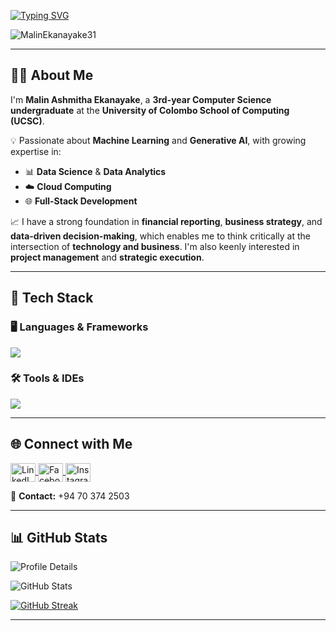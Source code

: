 <!-- Typing SVG Header -->
[![Typing SVG](https://readme-typing-svg.herokuapp.com?size=32&vCenter=true&width=760&lines=Hi+%F0%9F%91%8B%2C+I'm+Malin+Ashmitha+Ekanayake;Computer+Science+Undergraduate+@+UCSC)](https://git.io/typing-svg)

<!-- Profile Views -->
<p align="left">
  <img src="https://komarev.com/ghpvc/?username=MalinEkanayake31&label=Profile%20views&color=0e75b6&style=flat" alt="MalinEkanayake31" />
</p>

---

## 👨‍💻 About Me

I'm **Malin Ashmitha Ekanayake**, a **3rd-year Computer Science undergraduate** at the **University of Colombo School of Computing (UCSC)**.

💡 Passionate about **Machine Learning** and **Generative AI**, with growing expertise in:  
- 📊 **Data Science** & **Data Analytics**  
- ☁️ **Cloud Computing**  
- 🌐 **Full-Stack Development**

📈 I have a strong foundation in **financial reporting**, **business strategy**, and **data-driven decision-making**, which enables me to think critically at the intersection of **technology and business**. I'm also keenly interested in **project management** and **strategic execution**.

---

## 🔧 Tech Stack

### 🖥️ Languages & Frameworks
<p align="left">
  <a href="https://skillicons.dev">
    <img src="https://skillicons.dev/icons?i=c,cpp,html,css,java,mysql,dart,flutter,py,linux,scala,r,react,mongodb,spring,nodejs,javascript,express" />
  </a>
</p>

### 🛠️ Tools & IDEs
<p align="left">
  <a href="https://skillicons.dev">
    <img src="https://skillicons.dev/icons?i=git,powershell,arduino,autocad,figma,linux,idea,ps,au,pr,vscode,androidstudio,eclipse,postman,selenium,docker,discord,qt,r,visualstudio,wordpress,pycharm,jupyter" />
  </a>
</p>

---

## 🌐 Connect with Me

<p align="left">
  <a href="https://www.linkedin.com/in/malin-ekanayake-92a86b26b" target="_blank">
    <img align="center" src="https://raw.githubusercontent.com/rahuldkjain/github-profile-readme-generator/master/src/images/icons/Social/linked-in-alt.svg" alt="LinkedIn" height="30" width="40" />
  </a>
  <a href="https://www.facebook.com/profile.php?id=100078713924040" target="_blank">
    <img align="center" src="https://raw.githubusercontent.com/rahuldkjain/github-profile-readme-generator/master/src/images/icons/Social/facebook.svg" alt="Facebook" height="30" width="40" />
  </a>
  <a href="https://www.instagram.com/malin_eke_31/" target="_blank">
    <img align="center" src="https://raw.githubusercontent.com/rahuldkjain/github-profile-readme-generator/master/src/images/icons/Social/instagram.svg" alt="Instagram" height="30" width="40" />
  </a>
</p>

📱 **Contact:** +94 70 374 2503

---

## 📊 GitHub Stats

<!-- Profile Summary Card -->
![Profile Details](https://github-profile-summary-cards.vercel.app/api/cards/profile-details?username=MalinEkanayake31&theme=monokai)

<!-- Stats -->
![GitHub Stats](https://github-profile-summary-cards.vercel.app/api/cards/stats?username=MalinEkanayake31&theme=monokai)

<!-- Streaks -->
[![GitHub Streak](https://github-readme-streak-stats.herokuapp.com?user=MalinEkanayake31&theme=soft-green)](https://git.io/streak-stats)

---

<!-- Footer Note -->
<!---
MalinEkanayake31/MalinEkanayake31 is a ✨ special ✨ repository because its `README.md` (this file) appears on your GitHub profile.
--->
